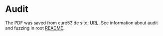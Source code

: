 # Audit

The PDF was saved from cure53.de site: [URL](https://cure53.de/pentest-report_ed25519.pdf). See information about audit and fuzzing in root [README](../README.md).
